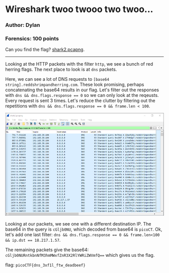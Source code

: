 # Wireshark twoo twooo two twoo...
### Author: Dylan
### Forensics: 100 points

Can you find the flag? [shark2.pcapng](shark2.pcapng).

---

Looking at the HTTP packets with the filter `http`, we see a bunch of red herring flags. The next place to look is at `dns` packets.

Here, we can see a lot of DNS requests to `[base64 string].reddshrimpandherring.com`. These look promising, perhaps concatenating the base64 results in our flag. Let's filter out the responses with `dns && dns.flags.response == 0` so we can only look at the reqeusts. Every request is sent 3 times. Let's reduce the clutter by filtering out the repetitions with `dns && dns.flags.response == 0 && frame.len < 100`.

![](/Images/wireshark2.PNG)

Looking at our packets, we see one with a different destination IP. The base64 in the query is `cGljb0NU`, which decoded from base64 is `picoCT`. Ok, let's add one last filter: `dns && dns.flags.response == 0 && frame.len<100 && ip.dst == 18.217.1.57`.

The remaining packets give the base64: `cGljb0NURntkbnNfM3hmMWxfZnR3X2RlYWRiZWVmfQ==` which gives us the flag.

flag: `picoCTF{dns_3xf1l_ftw_deadbeef}`
